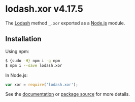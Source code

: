 # lodash.xor v4.17.5

The [Lodash](https://lodash.com/) method `_.xor` exported as a [Node.js](https://nodejs.org/) module.

## Installation

Using npm:
```bash
$ {sudo -H} npm i -g npm
$ npm i --save lodash.xor
```

In Node.js:
```js
var xor = require('lodash.xor');
```

See the [documentation](https://lodash.com/docs#xor) or [package source](https://github.com/lodash/lodash/blob/4.17.5-npm-packages/lodash.xor) for more details.
